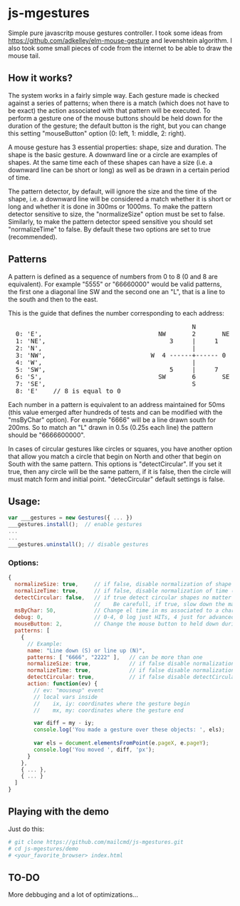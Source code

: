 # js-mgestures
Simple pure javascritp mouse gestures controller. I took some ideas from https://github.com/adkelley/elm-mouse-gesture and levenshtein algorithm. I also took some small pieces of code from the internet to be able to draw the mouse tail. 

## How it works?

The system works in a fairly simple way. Each gesture made is checked against a series of patterns; when there is a match (which does not have to be exact) the action associated with that pattern will be executed. To perform a gesture one of the mouse buttons should be held down for the duration of the gesture; the default button is the right, but you can change this setting "mouseButton" option (0: left, 1: middle, 2: right). 

A mouse gesture has 3 essential properties: shape, size and duration. The shape is the basic gesture. A downward line or a circle are examples of shapes. At the same time each of these shapes can have a size (i.e. a downward line can be short or long) as well as be drawn in a certain period of time. 

The pattern detector, by default, will ignore the size and the time of the shape, i.e. a downward line will be considered a match whether it is short or long and whether it is done in 300ms or 1000ms. To make the pattern detector sensitive to size, the "normalizeSize" option must be set to false. Similarly, to make the pattern detector speed sensitive you should set "normalizeTime" to false. By default these two options are set to true (recommended). 

## Patterns

A pattern is defined as a sequence of numbers from 0 to 8 (0 and 8 are equivalent). For example "5555" or "66660000" would be valid patterns, the first one a diagonal line SW and the second one an "L", that is a line to the south and then to the east. 

This is the guide that defines the number corresponding to each address:

<pre>
                                                 N
  0: 'E',                               NW       2       NE                   
  1: 'NE',                                 3     |     1                       
  2: 'N',                                        |                         
  3: 'NW',                            W  4 ------+------ 0  E                    
  4: 'W',                                        |                         
  5: 'SW',                                 5     |     7                    
  6: 'S',                               SW       6       SE                  
  7: 'SE',                                       S                           
  8: 'E'    // 8 is equal to 0                                                              
</pre>

Each number in a pattern is equivalent to an address maintained for 50ms (this value emerged after hundreds of tests and can be modified with the "msByChar" option). For example "6666" will be a line drawn south for 200ms. So to match an "L" drawn in 0.5s (0.25s each line) the pattern should be "6666600000".  

In cases of circular gestures like circles or squares, you have another option that allow you match a circle that begin on North and other that begin on South with the same pattern. This options is "detectCircular". If you set it true, then any circle will be the same pattern, if it is false, then the circle will must match form and initial point. "detecCircular" default settings is false. 

## Usage:

```javascript
var ___gestures = new Gestures({ ... })
___gestures.install();  // enable gestures
...
...
___gestures.uninstall(); // disable gestures
```
### Options:

```javascript 
{
  normalizeSize: true,     // if false, disable normalization of shape (default true)
  normalizeTime: true,     // if false, disable normalization of time (default true)
  detectCircular: false,   // if true detect circular shapes no matter where the gesture begins  (default false)
                           //    Be carefull, if true, slow down the matching process
  msByChar: 50,            // Change el time in ms associated to a character in pattern string (default 50) 
  debug: 0,                // 0-4, 0 log just HITs, 4 just for advanced developers and masochists (default 0)
  mouseButton: 2,          // Change the mouse button to held down during the gesture (0: left, 1: middle, 2: right)
  patterns: [ 
    { 
      // Example:
      name: "Line down (S) or line up (N)", 
      patterns: [ "6666", "2222" ],   // can be more than one
      normalizeSize: true,            // if false disable normalization of shape just for this pattern 
      normalizeTime: true,            // if false disable normalization of time just for this pattern
      detectCircular: true,           // if false disable detectCircular just for this pattern
      action: function(ev) {
        // ev: "mouseup" event        
        // local vars inside 
        //    ix, iy: coordinates where the gesture begin
        //    mx, my: coordinates where the gesture end

        var diff = my - iy;
        console.log('You made a gesture over these objects: ', els);
        
        var els = document.elementsFromPoint(e.pageX, e.pageY);
        console.log('You moved ', diff, 'px');      
      }
    },
    { ... },
    { ... }
  ]
}
```
## Playing with the demo

Just do this:

```bash
# git clone https://github.com/mailcmd/js-mgestures.git
# cd js-mgestures/demo
# <your_favorite_browser> index.html
```

## TO-DO

More debbuging and a lot of optimizations... 
